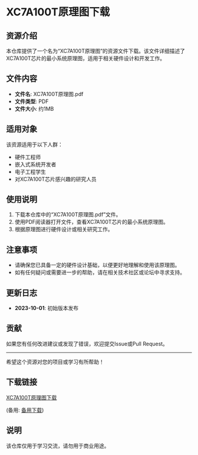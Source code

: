 # XC7A100T原理图下载

## 资源介绍

本仓库提供了一个名为“XC7A100T原理图”的资源文件下载。该文件详细描述了XC7A100T芯片的最小系统原理图，适用于相关硬件设计和开发工作。

## 文件内容

- **文件名**: XC7A100T原理图.pdf
- **文件类型**: PDF
- **文件大小**: 约1MB

## 适用对象

该资源适用于以下人群：

- 硬件工程师
- 嵌入式系统开发者
- 电子工程学生
- 对XC7A100T芯片感兴趣的研究人员

## 使用说明

1. 下载本仓库中的“XC7A100T原理图.pdf”文件。
2. 使用PDF阅读器打开文件，查看XC7A100T芯片的最小系统原理图。
3. 根据原理图进行硬件设计或相关研究工作。

## 注意事项

- 请确保您已具备一定的硬件设计基础，以便更好地理解和使用该原理图。
- 如有任何疑问或需要进一步的帮助，请在相关技术社区或论坛中寻求支持。

## 更新日志

- **2023-10-01**: 初始版本发布

## 贡献

如果您有任何改进建议或发现了错误，欢迎提交Issue或Pull Request。

---

希望这个资源对您的项目或学习有所帮助！

## 下载链接
[XC7A100T原理图下载](https://pan.quark.cn/s/d8797a4c1248) 

(备用: [备用下载](https://pan.baidu.com/s/1fYIxRP54EJ20dP8N7m3miw?pwd=1234))

## 说明

该仓库仅用于学习交流，请勿用于商业用途。
